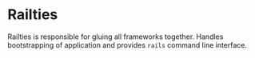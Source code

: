 # Railties
Railties is responsible for gluing all frameworks together. Handles bootstrapping of application and provides `rails` command line interface.
